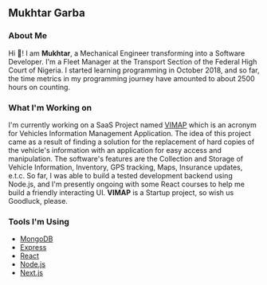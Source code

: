 ## Mukhtar Garba

### About Me

Hi 👋! I am **Mukhtar**, a Mechanical Engineer transforming into a Software Developer. I'm a Fleet Manager at the Transport Section of the Federal High Court of Nigeria. I started learning programming in October 2018, and so far, the time metrics in my programming journey have amounted to about 2500 hours on counting.

### What I'm Working on

I'm currently working on a SaaS Project named [VIMAP](https://www.vimap.io/) which is an acronym for Vehicles Information Management Application. The idea of this project came as a result of finding a solution for the replacement of hard copies of the vehicle's information with an application for easy access and manipulation. The software's features are the Collection and Storage of Vehicle Information, Inventory, GPS tracking, Maps, Insurance updates, e.t.c. So far, I was able to build a tested development backend using Node.js, and I'm presently ongoing with some React courses to help me build a friendly interacting UI. **VIMAP** is a Startup project, so wish us Goodluck, please.

### Tools I'm Using

* [MongoDB](https://www.mongodb.com/)
* [Express](https://expressjs.com/)
* [React](https://reactjs.org/)
* [Node.js](https://nodejs.org/en/)
* [Next.js](https://nextjs.org/)
